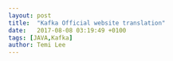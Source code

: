 ```yaml
---
layout: post
title:  "Kafka Official website translation"
date:   2017-08-08 03:19:49 +0100
tags: [JAVA,Kafka]
author: Temi Lee
---
```

